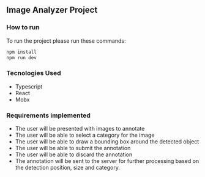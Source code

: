 ## Image Analyzer Project

### How to run
To run the project please run these commands:

```bash
npm install
npm run dev
```
### Tecnologies Used
- Typescript
- React
- Mobx

### Requirements implemented
 - The user will be presented with images to annotate
 - The user will be able to select a category for the image
 - The user will be able to draw a bounding box around the detected object
 - The user will be able to submit the annotation
 - The user will be able to discard the annotation
 - The annotation will be sent to the server for further processing based on the detection position, size and category.